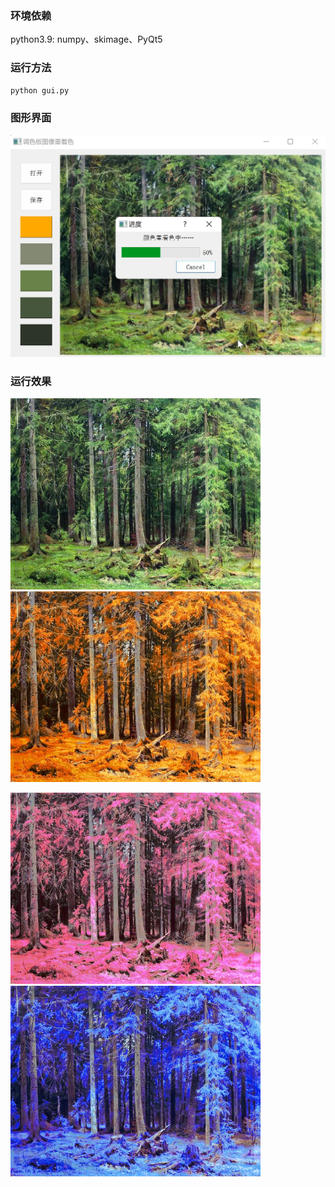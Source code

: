 ### 环境依赖

python3.9: numpy、skimage、PyQt5

### 运行方法

```bash
python gui.py
```

### 图形界面

<img src="pic\图形界面.png" width="800" />

### 运行效果

<img src="pic\forest.jpeg" width="400" />   <img src="pic\result.jpg" width="400" /> 

<img src="pic\pink.jpg" width="400" />   <img src="pic\blue.jpg" width="400" />